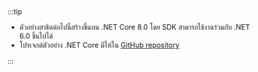 :::tip

- ตัวอย่างสาธิตต่อไปนี้สร้างขึ้นบน .NET Core 8.0 โดย SDK สามารถใช้งานร่วมกับ .NET 6.0 ขึ้นไปได้
- โปรเจกต์ตัวอย่าง .NET Core มีให้ใน [GitHub repository](https://github.com/logto-io/csharp)

:::
